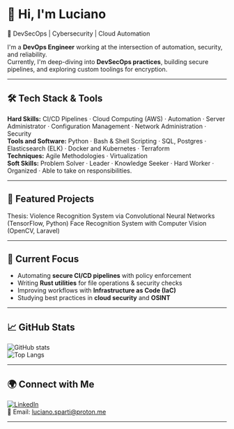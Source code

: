 # 👋 Hi, I'm Luciano  

🚀 DevSecOps | Cybersecurity | Cloud Automation  

I'm a **DevOps Engineer** working at the intersection of automation, security, and reliability.  
Currently, I'm deep-diving into **DevSecOps practices**, building secure pipelines, and exploring custom toolings for encryption.  

---

## 🛠️ Tech Stack & Tools  
**Hard Skills:** CI/CD Pipelines · Cloud Computing (AWS) · Automation · Server Administrator · Configuration Management · Network Administration · Security<br>
**Tools and Software:** Python · Bash & Shell Scripting · SQL, Postgres · Elasticsearch (ELK) · Docker and Kubernetes · Terraform<br>
**Techniques:** Agile Methodologies · Virtualization<br>
**Soft Skills:** Problem Solver · Leader · Knowledge Seeker · Hard Worker · Organized · Able to take on responsibilities.<br>

---
## 📂 Featured Projects  
Thesis: Violence Recognition System via Convolutional Neural Networks (TensorFlow, Python)
Face Recognition System with Computer Vision (OpenCV, Laravel)

---

## 🔐 Current Focus  
- Automating **secure CI/CD pipelines** with policy enforcement  
- Writing **Rust utilities** for file operations & security checks  
- Improving workflows with **Infrastructure as Code (IaC)**  
- Studying best practices in **cloud security** and **OSINT**  

---

## 📈 GitHub Stats  
![GitHub stats](https://github-readme-stats.vercel.app/api?username=lucianosp&show_icons=true&theme=radical)  
![Top Langs](https://github-readme-stats.vercel.app/api/top-langs/?username=lucianosp&layout=compact&theme=radical)  

---

## 🌍 Connect with Me  
[![LinkedIn](https://img.shields.io/badge/LinkedIn-blue?logo=linkedin&logoColor=white)](https://www.linkedin.com/in/Luciano-Sparti/)  
📩 Email: [luciano.sparti@proton.me](mailto:luciano.sparti@proton.me)

---

